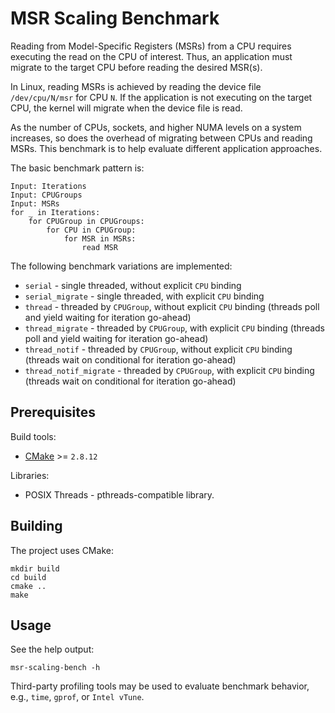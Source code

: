MSR Scaling Benchmark
=====================

Reading from Model-Specific Registers (MSRs) from a CPU requires executing the read on the CPU of interest.
Thus, an application must migrate to the target CPU before reading the desired MSR(s).

In Linux, reading MSRs is achieved by reading the device file `/dev/cpu/N/msr` for CPU `N`.
If the application is not executing on the target CPU, the kernel will migrate when the device file is read.

As the number of CPUs, sockets, and higher NUMA levels on a system increases, so does the overhead of migrating between CPUs and reading MSRs.
This benchmark is to help evaluate different application approaches.

The basic benchmark pattern is:

    Input: Iterations
    Input: CPUGroups
    Input: MSRs
    for _ in Iterations:
        for CPUGroup in CPUGroups:
            for CPU in CPUGroup:
                for MSR in MSRs:
                    read MSR

The following benchmark variations are implemented:

* `serial` - single threaded, without explicit `CPU` binding
* `serial_migrate` - single threaded, with explicit `CPU` binding
* `thread` - threaded by `CPUGroup`, without explicit `CPU` binding (threads poll and yield waiting for iteration go-ahead)
* `thread_migrate` - threaded by `CPUGroup`, with explicit `CPU` binding (threads poll and yield waiting for iteration go-ahead)
* `thread_notif` - threaded by `CPUGroup`, without explicit `CPU` binding (threads wait on conditional for iteration go-ahead)
* `thread_notif_migrate` - threaded by `CPUGroup`, with explicit `CPU` binding (threads wait on conditional for iteration go-ahead)


Prerequisites
-------------

Build tools:

* [CMake](https://cmake.org/) >= `2.8.12`

Libraries:

* POSIX Threads - pthreads-compatible library.


Building
--------

The project uses CMake:

    mkdir build
    cd build
    cmake ..
    make


Usage
-----

See the help output:

    msr-scaling-bench -h

Third-party profiling tools may be used to evaluate benchmark behavior, e.g., `time`, `gprof`, or `Intel vTune`.
